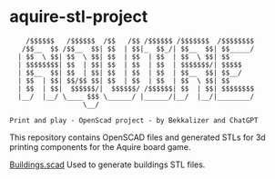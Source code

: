 # aquire-stl-project
        /$$$$$$   /$$$$$$  /$$   /$$ /$$$$$$ /$$$$$$$  /$$$$$$$$
       /$$__  $$ /$$__  $$| $$  | $$|_  $$_/| $$__  $$| $$_____/
      | $$  \ $$| $$  \ $$| $$  | $$  | $$  | $$  \ $$| $$      
      | $$$$$$$$| $$  | $$| $$  | $$  | $$  | $$$$$$$/| $$$$$   
      | $$__  $$| $$  | $$| $$  | $$  | $$  | $$__  $$| $$__/   
      | $$  | $$| $$/$$ $$| $$  | $$  | $$  | $$  \ $$| $$      
      | $$  | $$|  $$$$$$/|  $$$$$$/ /$$$$$$| $$  | $$| $$$$$$$$
      |__/  |__/ \____ $$$ \______/ |______/|__/  |__/|________/
                      \__/                                      
      
    Print and play - OpenScad project - by Bekkalizer and ChatGPT

This repository contains OpenSCAD files and generated STLs for 3d printing components for the Aquire board game.

[Buildings.scad](Buildings.scad)
Used to generate buildings STL files.